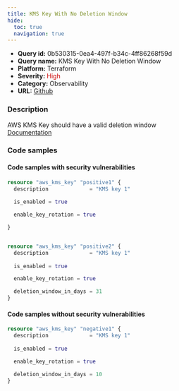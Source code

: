 ```yaml
---
title: KMS Key With No Deletion Window
hide:
  toc: true
  navigation: true
---
```


<style>
  .highlight .hll {
    background-color: #ff171742;
  }
  .md-content {
    max-width: 1100px;
    margin: 0 auto;
  }
</style>

-   **Query id:** 0b530315-0ea4-497f-b34c-4ff86268f59d
-   **Query name:** KMS Key With No Deletion Window
-   **Platform:** Terraform
-   **Severity:** <span style="color:#C00">High</span>
-   **Category:** Observability
-   **URL:** [Github](https://github.com/Checkmarx/kics/tree/master/assets/queries/terraform/aws/kms_key_with_no_deletion_window)

### Description
AWS KMS Key should have a valid deletion window<br>
[Documentation](https://registry.terraform.io/providers/hashicorp/aws/latest/docs/resources/kms_key)

### Code samples
#### Code samples with security vulnerabilities
```tf title="Postitive test num. 1 - tf file" hl_lines="1 18"
resource "aws_kms_key" "positive1" {
  description             = "KMS key 1"
  
  is_enabled = true

  enable_key_rotation = true

}


resource "aws_kms_key" "positive2" {
  description             = "KMS key 1"
  
  is_enabled = true

  enable_key_rotation = true

  deletion_window_in_days = 31
}

```


#### Code samples without security vulnerabilities
```tf title="Negative test num. 1 - tf file"
resource "aws_kms_key" "negative1" {
  description             = "KMS key 1"
  
  is_enabled = true

  enable_key_rotation = true

  deletion_window_in_days = 10
}
```
